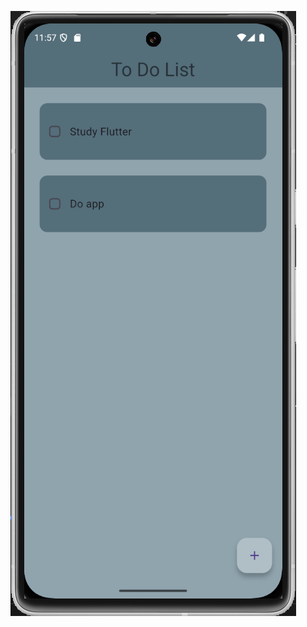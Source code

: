 ![image](https://github.com/Mr-Berke/todo_app_in_flutter/blob/940139f5678699ed13f06ae97dee6069985cd11a/Ekran%20g%C3%B6r%C3%BCnt%C3%BCs%C3%BC%202025-03-02%20145728.png)
